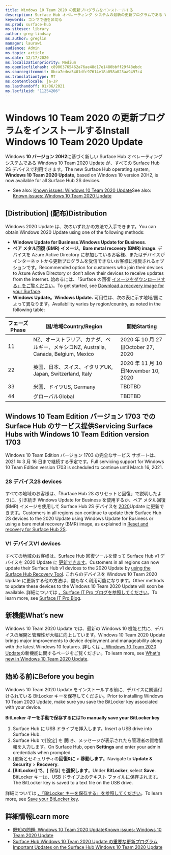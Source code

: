 ```yaml
---
title: Windows 10 Team 2020 の更新プログラムをインストールする
description: Surface Hub オペレーティング システムの最新の更新プログラムである Windows 10 Team 2020 Update を取得します。
keywords: コンマで値を区切る
ms.prod: surface-hub
ms.sitesec: library
author: greg-lindsay
ms.author: greglin
manager: laurawi
audience: Admin
ms.topic: article
ms.date: 12/17/2020
ms.localizationpriority: Medium
ms.openlocfilehash: c89063765462a76ae48d17e1480bbff29f48ebdc
ms.sourcegitcommit: 8bca7edea5401dfc97614e18a058a023aa9497c4
ms.translationtype: MT
ms.contentlocale: ja-JP
ms.lasthandoff: 01/06/2021
ms.locfileid: "11254206"
---
```

# <span data-ttu-id="fa9e7-104">Windows 10 Team 2020 の更新プログラムをインストールする</span><span class="sxs-lookup"><span data-stu-id="fa9e7-104">Install Windows 10 Team 2020 Update</span></span> 

<span data-ttu-id="fa9e7-105">Windows **10 バージョン 20H2**に基づく新しい Surface Hub オペレーティング システムである Windows 10 Team 2020 Update が、すべての Surface Hub 2S デバイスで利用できます。</span><span class="sxs-lookup"><span data-stu-id="fa9e7-105">The new Surface Hub operating system, **Windows 10 Team 2020 Update**, based on Windows 10 version 20H2, is now available for all Surface Hub 2S devices.</span></span>  

- <span data-ttu-id="fa9e7-106">See also: [Known issues: Windows 10 Team 2020 Update](surface-hub-2020-update.md)</span><span class="sxs-lookup"><span data-stu-id="fa9e7-106">See also: [Known issues: Windows 10 Team 2020 Update](surface-hub-2020-update.md)</span></span>

## <span data-ttu-id="fa9e7-107">[Distribution] (配布)</span><span class="sxs-lookup"><span data-stu-id="fa9e7-107">Distribution</span></span>

<span data-ttu-id="fa9e7-108">Windows 2020 Update は、次のいずれかの方法で入手できます。</span><span class="sxs-lookup"><span data-stu-id="fa9e7-108">You can obtain Windows 2020 Update using one of the following methods:</span></span>

- <span data-ttu-id="fa9e7-109">**Windows Update for Business**.</span><span class="sxs-lookup"><span data-stu-id="fa9e7-109">**Windows Update for Business**.</span></span>
- <span data-ttu-id="fa9e7-110">**ベア メタル回復 (BMR) イメージ**。</span><span class="sxs-lookup"><span data-stu-id="fa9e7-110">**Bare metal recovery (BMR) image**.</span></span> <span data-ttu-id="fa9e7-111">デバイスを Azure Active Directory に参加しているお客様、またはデバイスがインターネットから更新プログラムを受信できないお客様に推奨されるオプションです。</span><span class="sxs-lookup"><span data-stu-id="fa9e7-111">Recommended option for customers who join their devices to Azure Active Directory or don’t allow their devices to receive updates from the internet.</span></span> <span data-ttu-id="fa9e7-112">始めるには、「Surface の回復 [イメージをダウンロードする」をご覧ください](https://support.microsoft.com/surfacerecoveryimage)。</span><span class="sxs-lookup"><span data-stu-id="fa9e7-112">To get started, see [Download a recovery image for your Surface](https://support.microsoft.com/surfacerecoveryimage).</span></span>
- **<span data-ttu-id="fa9e7-113">Windows Update。</span><span class="sxs-lookup"><span data-stu-id="fa9e7-113">Windows Update.</span></span>** <span data-ttu-id="fa9e7-114">可用性は、次の表に示す地域/国によって異なります。</span><span class="sxs-lookup"><span data-stu-id="fa9e7-114">Availability varies by region/country, as noted in the following table:</span></span>

| <span data-ttu-id="fa9e7-115">フェーズ</span><span class="sxs-lookup"><span data-stu-id="fa9e7-115">Phase</span></span> | <span data-ttu-id="fa9e7-116">国/地域</span><span class="sxs-lookup"><span data-stu-id="fa9e7-116">Country/Region</span></span>                         | <span data-ttu-id="fa9e7-117">開始</span><span class="sxs-lookup"><span data-stu-id="fa9e7-117">Starting</span></span>          |
| ----- | -------------------------------------- | ----------------- |
| <span data-ttu-id="fa9e7-118">1</span><span class="sxs-lookup"><span data-stu-id="fa9e7-118">1</span></span>     | <span data-ttu-id="fa9e7-119">NZ、オーストラリア、カナダ、ベルギー、メキシコ</span><span class="sxs-lookup"><span data-stu-id="fa9e7-119">NZ, Australia, Canada, Belgium, Mexico</span></span> | <span data-ttu-id="fa9e7-120">2020 年 10 月 27 日</span><span class="sxs-lookup"><span data-stu-id="fa9e7-120">October 27, 2020</span></span>  |
| <span data-ttu-id="fa9e7-121">2</span><span class="sxs-lookup"><span data-stu-id="fa9e7-121">2</span></span>     | <span data-ttu-id="fa9e7-122">英国、日本、スイス、イタリア</span><span class="sxs-lookup"><span data-stu-id="fa9e7-122">UK, Japan, Switzerland, Italy</span></span>          | <span data-ttu-id="fa9e7-123">2020 年 11 月 10 日</span><span class="sxs-lookup"><span data-stu-id="fa9e7-123">November 10, 2020</span></span> |
| <span data-ttu-id="fa9e7-124">3</span><span class="sxs-lookup"><span data-stu-id="fa9e7-124">3</span></span>     | <span data-ttu-id="fa9e7-125">米国、ドイツ</span><span class="sxs-lookup"><span data-stu-id="fa9e7-125">US, Germany</span></span>                            | <span data-ttu-id="fa9e7-126">TBD</span><span class="sxs-lookup"><span data-stu-id="fa9e7-126">TBD</span></span> |
| <span data-ttu-id="fa9e7-127">4</span><span class="sxs-lookup"><span data-stu-id="fa9e7-127">4</span></span>     | <span data-ttu-id="fa9e7-128">グローバル</span><span class="sxs-lookup"><span data-stu-id="fa9e7-128">Global</span></span>                                 | <span data-ttu-id="fa9e7-129">TBD</span><span class="sxs-lookup"><span data-stu-id="fa9e7-129">TBD</span></span>  |

## <span data-ttu-id="fa9e7-130">Windows 10 Team Edition バージョン 1703 での Surface Hub のサービス提供</span><span class="sxs-lookup"><span data-stu-id="fa9e7-130">Servicing Surface Hubs with Windows 10 Team Edition version 1703</span></span> 

<span data-ttu-id="fa9e7-131">Windows 10 Team Edition バージョン 1703 の完全なサービス サポートは、2021 年 3 月 16 日まで継続する予定です。</span><span class="sxs-lookup"><span data-stu-id="fa9e7-131">Full servicing support for Windows 10 Team Edition version 1703 is scheduled to continue until March 16, 2021.</span></span>

### <span data-ttu-id="fa9e7-132">2S デバイス</span><span class="sxs-lookup"><span data-stu-id="fa9e7-132">2S devices</span></span> 

<span data-ttu-id="fa9e7-133">すべての地域のお客様は、「Surface Hub 2S のリセットと回復」で説明したように、引き続き Windows Update for Business を使用するか、ベア メタル回復 (BMR) イメージを使用して Surface Hub 2S デバイスを [2020](surface-hub-2s-recover-reset.md)Update に更新できます。</span><span class="sxs-lookup"><span data-stu-id="fa9e7-133">Customers in all regions can continue to update their Surface Hub 2S devices to the 2020 Update using Windows Update for Business or using a bare metal recovery (BMR) image, as explained in [Reset and recovery for Surface Hub 2S](surface-hub-2s-recover-reset.md).</span></span>

### <span data-ttu-id="fa9e7-134">V1 デバイス</span><span class="sxs-lookup"><span data-stu-id="fa9e7-134">V1 devices</span></span> 

<span data-ttu-id="fa9e7-135">すべての地域のお客様は、Surface Hub 回復ツールを使って Surface Hub v1 デバイスを 2020 Update に [更新できます](surface-hub-recovery-tool.md)。</span><span class="sxs-lookup"><span data-stu-id="fa9e7-135">Customers in all regions can now update their Surface Hub v1 devices to the 2020 Update by [using the Surface Hub Recovery Tool](surface-hub-recovery-tool.md).</span></span> <span data-ttu-id="fa9e7-136">これらのデバイスを Windows 10 Team 2020 Update に更新する他の方法は、間もなく利用可能になります。</span><span class="sxs-lookup"><span data-stu-id="fa9e7-136">Other methods to update these devices to the Windows 10 Team 2020 Update will soon be available.</span></span> <span data-ttu-id="fa9e7-137">詳細については [、Surface IT Pro ブログを参照してください](https://techcommunity.microsoft.com/t5/surface-it-pro-blog/surface-hub-windows-10-team-2020-update/ba-p/2000144)。</span><span class="sxs-lookup"><span data-stu-id="fa9e7-137">To learn more, see [Surface IT Pro Blog](https://techcommunity.microsoft.com/t5/surface-it-pro-blog/surface-hub-windows-10-team-2020-update/ba-p/2000144).</span></span>
 
## <span data-ttu-id="fa9e7-138">新機能</span><span class="sxs-lookup"><span data-stu-id="fa9e7-138">What’s new</span></span>

<span data-ttu-id="fa9e7-139">Windows 10 Team 2020 Update では、最新の Windows 10 機能と共に、デバイスの展開と管理性が大幅に向上しています。</span><span class="sxs-lookup"><span data-stu-id="fa9e7-139">Windows 10 Team 2020 Update brings major improvements to device deployment and manageability along with the latest Windows 10 features.</span></span> <span data-ttu-id="fa9e7-140">詳しくは [、Windows 10 Team 2020 Update](surface-hub-2020-update-whats-new.md)の新機能に関するページをご覧ください。</span><span class="sxs-lookup"><span data-stu-id="fa9e7-140">To learn more, see [What's new in Windows 10 Team 2020 Update](surface-hub-2020-update-whats-new.md).</span></span>
 
## <span data-ttu-id="fa9e7-141">始める前に</span><span class="sxs-lookup"><span data-stu-id="fa9e7-141">Before you begin</span></span>

<span data-ttu-id="fa9e7-142">Windows 10 Team 2020 Update をインストールする前に、デバイスに関連付けられている BitLocker キーを保存してください。</span><span class="sxs-lookup"><span data-stu-id="fa9e7-142">Prior to installing Windows 10 Team 2020 Update, make sure you save the BitLocker key associated with your device.</span></span> 

**<span data-ttu-id="fa9e7-143">BitLocker キーを手動で保存するには</span><span class="sxs-lookup"><span data-stu-id="fa9e7-143">To manually save your BitLocker key</span></span>**

1. <span data-ttu-id="fa9e7-144">Surface Hub に USB ドライブを挿入します。</span><span class="sxs-lookup"><span data-stu-id="fa9e7-144">Insert a USB drive into Surface Hub.</span></span>
2. <span data-ttu-id="fa9e7-145">Surface Hub で[設定] を **開** き、メッセージが表示されたら管理者の資格情報を入力します。</span><span class="sxs-lookup"><span data-stu-id="fa9e7-145">On Surface Hub, open **Settings** and enter your admin credentials when prompted.</span></span>
3. <span data-ttu-id="fa9e7-146">[更新とセキュリティの**回復&に**  >  **移動します**。</span><span class="sxs-lookup"><span data-stu-id="fa9e7-146">Navigate to **Update & Security** > **Recovery**.</span></span>
4. <span data-ttu-id="fa9e7-147">**[BitLocker] で、[** 保存] を**選択します**。</span><span class="sxs-lookup"><span data-stu-id="fa9e7-147">Under **BitLocker**, select **Save**.</span></span> <span data-ttu-id="fa9e7-148">BitLocker キーは、USB ドライブ上のテキスト ファイルに保存されます。</span><span class="sxs-lookup"><span data-stu-id="fa9e7-148">The BitLocker key is saved to a text file on the USB drive.</span></span>

<span data-ttu-id="fa9e7-149">詳細については [、「BitLocker キーを保存する」を参照してください](save-bitlocker-key-surface-hub.md)。</span><span class="sxs-lookup"><span data-stu-id="fa9e7-149">To learn more, see [Save your BitLocker key](save-bitlocker-key-surface-hub.md).</span></span>

## <span data-ttu-id="fa9e7-150">詳細情報</span><span class="sxs-lookup"><span data-stu-id="fa9e7-150">Learn more</span></span>

- [<span data-ttu-id="fa9e7-151">既知の問題: Windows 10 Team 2020 Update</span><span class="sxs-lookup"><span data-stu-id="fa9e7-151">Known issues: Windows 10 Team 2020 Update</span></span>](surface-hub-2020-team-update-known-issues.md)
- [<span data-ttu-id="fa9e7-152">Surface Hub Windows 10 Team 2020 Update の重要な更新プログラム</span><span class="sxs-lookup"><span data-stu-id="fa9e7-152">Important Updates on the Surface Hub Windows 10 Team 2020 Update</span></span>](https://techcommunity.microsoft.com/t5/surface-it-pro-blog/important-updates-on-the-surface-hub-windows-10-team-2020-update/ba-p/1960897)
